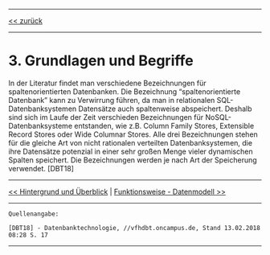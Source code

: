 ***

[<< zurück](02_toc.md)

***

# 3. Grundlagen und Begriffe

In der Literatur findet man verschiedene Bezeichnungen für spaltenorientierten Datenbanken. Die Bezeichnung “spaltenorientierte Datenbank” kann zu Verwirrung führen, da man in relationalen SQL-Datenbanksystemen Datensätze auch spaltenweise abspeichert. Deshalb sind sich im Laufe der Zeit verschieden Bezeichnungen für NoSQL-Datenbanksysteme entstanden, wie z.B. Column Family Stores, Extensible Record Stores oder Wide Columnar Stores. Alle drei Bezeichnungen stehen für die gleiche Art von nicht rationalen verteilten Datenbanksystemen, die ihre Datensätze potenzial in einer sehr großen Menge vieler dynamischen Spalten speichert. Die Bezeichnungen werden je nach Art der Speicherung verwendet. [DBT18] 




***

[<< Hintergrund und Überblick](04_history.md) | [Funktionsweise - Datenmodell >>](06-1_data_model.md)

***

```
Quellenangabe:

[DBT18] - Datenbanktechnologie, //vfhdbt.oncampus.de, Stand 13.02.2018 08:28 S. 17

```

***